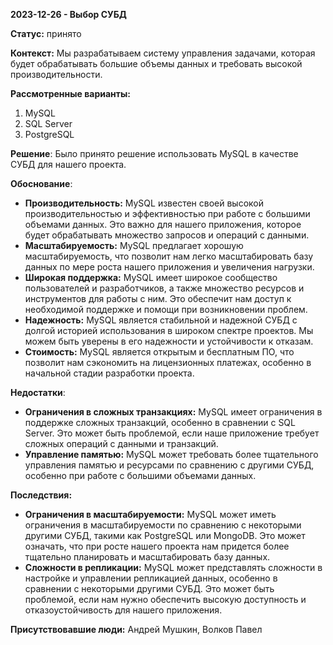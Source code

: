 **2023-12-26 - Выбор СУБД**

**Статус:**  принято

**Контекст:**
Мы разрабатываем систему управления задачами, которая будет обрабатывать большие объемы данных и требовать высокой производительности.

**Рассмотренные варианты:**

1. MySQL
2. SQL Server
3. PostgreSQL

**Решение**:
Было принято решение использовать MySQL в качестве СУБД для нашего проекта.

**Обоснование**:
- **Производительность:** MySQL известен своей высокой производительностью и эффективностью при работе с большими объемами данных. Это важно для нашего приложения, которое будет обрабатывать множество запросов и операций с данными.
- **Масштабируемость:** MySQL предлагает хорошую масштабируемость, что позволит нам легко масштабировать базу данных по мере роста нашего приложения и увеличения нагрузки.
- **Широкая поддержка:** MySQL имеет широкое сообщество пользователей и разработчиков, а также множество ресурсов и инструментов для работы с ним. Это обеспечит нам доступ к необходимой поддержке и помощи при возникновении проблем.
- **Надежность:** MySQL является стабильной и надежной СУБД с долгой историей использования в широком спектре проектов. Мы можем быть уверены в его надежности и устойчивости к отказам.
- **Стоимость:** MySQL является открытым и бесплатным ПО, что позволит нам сэкономить на лицензионных платежах, особенно в начальной стадии разработки проекта.

**Недостатки**:
- **Ограничения в сложных транзакциях:** MySQL имеет ограничения в поддержке сложных транзакций, особенно в сравнении с SQL Server. Это может быть проблемой, если наше приложение требует сложных операций с данными и транзакций.
- **Управление памятью:** MySQL может требовать более тщательного управления памятью и ресурсами по сравнению с другими СУБД, особенно при работе с большими объемами данных.

**Последствия:**
- **Ограничения в масштабируемости:** MySQL может иметь ограничения в масштабируемости по сравнению с некоторыми другими СУБД, такими как PostgreSQL или MongoDB. Это может означать, что при росте нашего проекта нам придется более тщательно планировать и масштабировать базу данных.
- **Сложности в репликации:** MySQL может представлять сложности в настройке и управлении репликацией данных, особенно в сравнении с некоторыми другими СУБД. Это может быть проблемой, если нам нужно обеспечить высокую доступность и отказоустойчивость для нашего приложения.

**Присутствовавшие люди:**
Андрей Мушкин, Волков Павел
